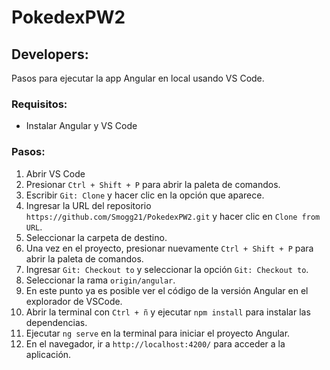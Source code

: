 # PokedexPW2

## Developers:

Pasos para ejecutar la app Angular en local usando VS Code.

### Requisitos:
- Instalar Angular y VS Code

### Pasos:

1. Abrir VS Code
2. Presionar `Ctrl + Shift + P` para abrir la paleta de comandos.
3. Escribir `Git: Clone` y hacer clic en la opción que aparece.
4. Ingresar la URL del repositorio `https://github.com/Smogg21/PokedexPW2.git` y hacer clic en `Clone from URL`.
5. Seleccionar la carpeta de destino.
6. Una vez en el proyecto, presionar nuevamente `Ctrl + Shift + P` para abrir la paleta de comandos.
7. Ingresar `Git: Checkout to` y seleccionar la opción `Git: Checkout to`.
8. Seleccionar la rama `origin/angular`.
9. En este punto ya es posible ver el código de la versión Angular en el explorador de VSCode.
10. Abrir la terminal con `Ctrl + ñ` y ejecutar `npm install` para instalar las dependencias.
11. Ejecutar `ng serve` en la terminal para iniciar el proyecto Angular.
12. En el navegador, ir a `http://localhost:4200/` para acceder a la aplicación.